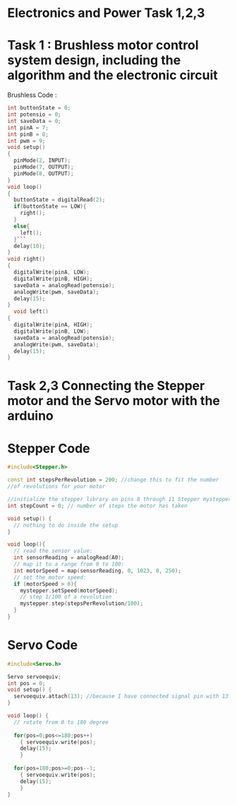 # Electronics and Power Task 1,2,3


# Task 1 : Brushless motor control system design, including the algorithm and the electronic circuit

Brushless Code :

``` c++
int buttonState = 0;
int potensio = 0;
int saveData = 0;
int pinA = 7;
int pinB = 8;
int pwm = 9;
void setup()
{
  pinMode(2, INPUT);
  pinMode(7, OUTPUT);
  pinMode(8, OUTPUT);
}
void loop()
{
  buttonState = digitalRead(2);
  if(buttonState == LOW){
    right();
  }
  else{
    left();
  }```
  delay(10);
}
void right()
{
  digitalWrite(pinA, LOW);
  digitalWrite(pinB, HIGH);
  saveData = analogRead(potensio);
  analogWrite(pwm, saveData);
  delay(15);
}
  void left()
{
  digitalWrite(pinA, HIGH);
  digitalWrite(pinB, LOW);
  saveData = analogRead(potensio);
  analogWrite(pwm, saveData);
  delay(15);
}
```



#  Task 2,3 Connecting the Stepper motor and the Servo motor with the arduino
# Stepper Code

```c++
#include<Stepper.h> 

const int stepsPerRevolution = 200; //change this to fit the number
//of revolutions for your motor

//initialize the stepper library on pins 8 through 11 Stepper mystepper(stepsPerRevolution, 8, 9, 10, 11); 
int stepCount = 0; // number of steps the motor has taken 

void setup() { 
  // nothing to do inside the setup 
} 

void loop(){ 
  // read the sensor value:
  int sensorReading = analogRead(A0);
  // map it to a range from 0 to 100:
  int motorSpeed = map(sensorReading, 0, 1023, 0, 250); 
  // set the motor speed: 
  if (motorSpeed > 0){ 
    mystepper.setSpeed(motorSpeed);
    // step 1/100 of a revolution
    mystepper.step(stepsPerRevolution/100); 
  } 
}
```


# Servo Code

```c++
#include<Servo.h>

Servo servoequiv;
int pos = 0; 
void setup() { 
  servoequiv.attach(13); //because I have connected signal pin with 13
}

void loop() { 
  // rotate from 0 to 180 degree 
  
  for(pos=0;pos<=180;pos++) 
    { servoequiv.write(pos);
    delay(15);
    }
  
  for(pos=180;pos>=0;pos--);
    { servoequiv.write(pos); 
    delay(15);
    } 
}
```
